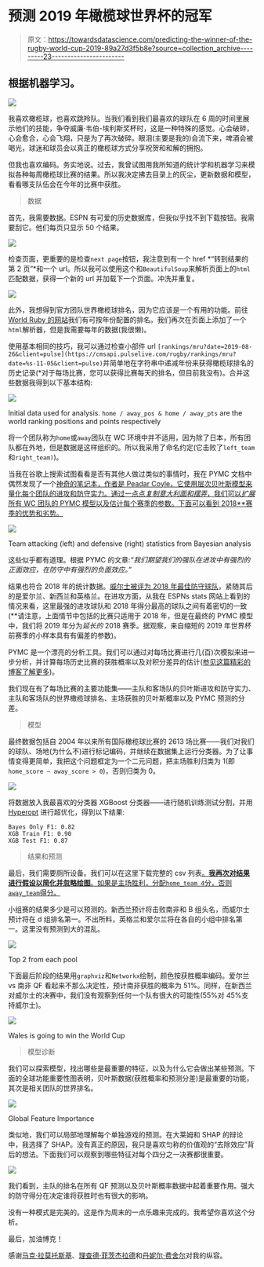 # 预测 2019 年橄榄球世界杯的冠军

> 原文：<https://towardsdatascience.com/predicting-the-winner-of-the-rugby-world-cup-2019-89a27d3f5b8e?source=collection_archive---------23----------------------->

## 根据机器学习。

![](img/9c71ac130cb8fc50f738e7aece6b78c5.png)

我喜欢橄榄球，也喜欢跳羚队。当我们看到我们最喜欢的球队在 6 周的时间里展示他们的技能，争夺威廉·韦伯-埃利斯奖杯时，这是一种特殊的感觉。心会破碎，心会愈合，心会飞翔，只是为了再次破碎。眼泪(主要是我的)会流下来，啤酒会被喝光，球迷和球员会以真正的橄榄球方式分享祝贺和和解的拥抱。

但我也喜欢编码。务实地说。过去，我曾试图用我所知道的统计学和机器学习来模拟各种每周橄榄球比赛的结果。所以我决定拂去目录上的灰尘，更新数据和模型，看看哪支队伍会在今年的比赛中获胜。

> 数据

首先，我需要数据。ESPN 有可爱的历史数据库，但我似乎找不到下载按钮。我需要刮它。他们每页只显示 50 个结果。

![](img/4fe3b1d5f2ac199ea9f11da98ae1bb65.png)

检查页面，更重要的是检查`next page`按钮，我注意到有一个 href *“转到结果的第 2 页”*和一个 url。所以我可以使用这个和`BeautifulSoup`来解析页面上的`html`匹配数据，获得一个新的 url 并加载下一个页面。冲洗并重复。

![](img/0eb80aa5d29a5e362c38434495b88d8f.png)

此外，我想得到官方团队世界橄榄球排名，因为它应该是一个有用的功能。前往 [World Ruby 的网站](https://www.world.rugby/rankings/mru?lang=en)我们有可按年份配置的排名。我们再次在页面上添加了一个`html`解析器，但是我需要每年的数据(我很懒)。

使用基本相同的技巧，我可以通过检查小部件 url `[rankings/mru?date=2019-08-26&client=pulse](https://cmsapi.pulselive.com/rugby/rankings/mru?date=%s-11-05&client=pulse)`并简单地在字符串中递减年份来获得橄榄球排名的历史记录(*对于每场比赛，您可以获得比赛每天的排名，但目前我没有)。合并这些数据我得到以下基本结构:

![](img/6cbfd128f52342ab292e3fdec06e6a44.png)

Initial data used for analysis. `home / away_pos & home / away_pts` are the world ranking positions and points respectively

将一个团队称为`home`或`away`团队在 WC 环境中并不适用，因为除了日本，所有团队都在外地，但是数据是这样组织的。所以我采用了命名约定(它击败了`left_team`和`right_team)`)。

当我在谷歌上搜索试图看看是否有其他人做过类似的事情时，我在 PYMC 文档中偶然发现了一个[神奇的笔记本，作者是 Peadar Coyle，它使用层次贝叶斯模型来量化每个团队的进攻和防守实力。通过一点点*复制意大利面和摆弄*，我们可以*扩展*所有 WC 团队的 PYMC 模型以及估计每个赛季的参数。下面可以看到 2018**赛季的优势和劣势。](https://docs.pymc.io/notebooks/rugby_analytics.html)

![](img/27a98da0d526764a76890637ba250fdf.png)

Team attacking (left) and defensive (right) statistics from Bayesian analysis

这些似乎都有道理。根据 PYMC 的文章:*“我们期望我们的强队在进攻中有强烈的正面效应，在防守中有强烈的负面效应。”*

结果也符合 2018 年的统计数据。[威尔士被评为 2018 年最佳防守球队](https://www.walesonline.co.uk/sport/rugby/rugby-news/wales-officially-ranked-best-rugby-15477823)，紧随其后的是爱尔兰、新西兰和英格兰。在进攻方面，从我在 ESPNs stats 网站上看到的情况来看，这里最强的进攻球队和 2018 年得分最高的球队之间有着密切的一致(**请注意，上面情节中包括的比赛只适用于 2018 年，但是在最终的 PYMC 模型中，我们将 2019 年分为*延长的* 2018 赛季。据观察，来自缩短的 2019 年世界杯前赛季的小样本具有有偏差的参数)。

PYMC 是一个漂亮的分析工具。我们可以通过对每场比赛进行几(百)次模拟来进一步分析，并计算每场历史比赛的获胜概率以及对积分差异的估计([参见这篇精彩的博客了解更多](https://medium.com/the-artificial-impostor/march-madness-predictions-using-pymc3-e64574497f47))。

我们现在有了每场比赛的主要功能集——主队和客场队的贝叶斯进攻和防守实力、主队和客场队的世界橄榄球排名、主场获胜的贝叶斯概率以及 PYMC 预测的分差。

> 模型

最终数据包括自 2004 年以来所有国际橄榄球比赛的 2613 场比赛——我们对我们的球队、场地(为什么不)进行标记编码，并继续在数据集上运行分类器。为了让事情变得更简单，我把这个问题框定为一个二元问题，把主场胜利归类为 1(即`home_score — away_score > 0`)，否则归类为 0。

![](img/91ac7a2c1df33ffaa74fb6cc8f78499d.png)

将数据放入我最喜欢的分类器 XGBoost 分类器——进行随机训练测试分割，并用 [Hyperopt](https://github.com/hyperopt/hyperopt) 进行超优化，得到以下结果:

```
Bayes Only F1: 0.82
XGB Train F1: 0.90
XGB Test F1: 0.87
```

> 结果和预测

最后，我们需要厕所设备。我们可以在这里下载完整的 csv 列表[。**我再次对结果进行假设以简化并忽略绘图**。如果是主场胜利，分配`home_team 4`分，否则`away_team`得分。](https://fixturedownload.com/download/csv/rugby-world-cup-2019)

小组赛的结果多少是可以预测的。新西兰预计将击败南非和 B 组头名，而威尔士预计将在 d 组排名第一。不出所料，英格兰和爱尔兰将在各自的小组中排名第一。这里没有预测到大的混乱。

![](img/641e86b5357d564ba30c8c0eb8ffd2b5.png)

Top 2 from each pool

下面最后阶段的结果用`graphviz`和`Networkx`绘制，颜色按获胜概率编码。爱尔兰 vs 南非 QF 看起来不那么决定性，预计南非获胜的概率为 51%。同样，在新西兰对威尔士的决赛中，我们没有观察到任何一个队有很大的可能性(55%对 45%支持威尔士)。

![](img/d9235992641c890433cf71bb786b0462.png)

Wales is going to win the World Cup

> 模型诊断

我们可以探索模型，找出哪些是最重要的特征，以及为什么它会做出某些预测。下面的全球功能重要性图表明，贝叶斯数据(获胜概率和预测分差)是最重要的功能，其次是相关团队的世界排名。

![](img/93d476dba5acad29d0da7bb64619fe06.png)

Global Feature Importance

类似地，我们可以局部地理解每个单独游戏的预测。在大莱姆和 SHAP 的辩论中，我选择了 SHAP。没有真正的原因，我只是喜欢匀称的价值观的“去除效应”背后的想法。下面我们可以观察到哪些特征对每个四分之一决赛都很重要。

![](img/cdeea10dfaae3ebcca69e9d16c750b70.png)

我们看到，主队的排名在所有 QF 预测以及贝叶斯概率数据中起着重要作用。强大的防守得分在决定谁将获胜时也有很大的影响。

没有一种模式是完美的。这是作为周末的一点乐趣来完成的。我希望你喜欢这个分析。

最后，加油博克！

感谢[马克·拉莫托斯基](https://medium.com/u/77f178710653?source=post_page-----89a27d3f5b8e--------------------------------)、[理查德·菲茨杰拉德](https://medium.com/u/75d60115fbcb?source=post_page-----89a27d3f5b8e--------------------------------)和[丹妮尔·费舍尔](https://medium.com/u/11514ad6479a?source=post_page-----89a27d3f5b8e--------------------------------)对我的纵容。